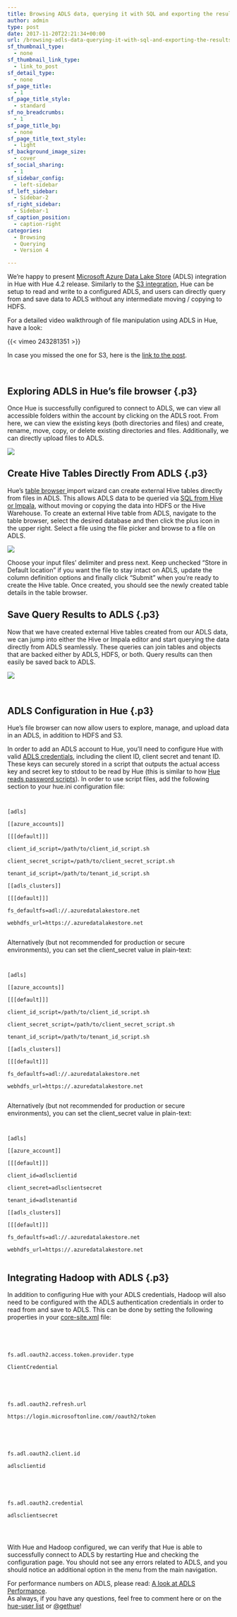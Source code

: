 ```yaml
---
title: Browsing ADLS data, querying it with SQL and exporting the results back in Hue 4.2
author: admin
type: post
date: 2017-11-20T22:21:34+00:00
url: /browsing-adls-data-querying-it-with-sql-and-exporting-the-results-back-in-hue-4-2/
sf_thumbnail_type:
  - none
sf_thumbnail_link_type:
  - link_to_post
sf_detail_type:
  - none
sf_page_title:
  - 1
sf_page_title_style:
  - standard
sf_no_breadcrumbs:
  - 1
sf_page_title_bg:
  - none
sf_page_title_text_style:
  - light
sf_background_image_size:
  - cover
sf_social_sharing:
  - 1
sf_sidebar_config:
  - left-sidebar
sf_left_sidebar:
  - Sidebar-2
sf_right_sidebar:
  - Sidebar-1
sf_caption_position:
  - caption-right
categories:
  - Browsing
  - Querying
  - Version 4

---
```

<p class="p1">
  We’re happy to present <a href="https://azure.microsoft.com/en-us/services/data-lake-store/">Microsoft Azure Data Lake Store</a> (ADLS) integration in Hue with Hue 4.2 release. Similarly to the <a href="https://gethue.com/introducing-s3-support-in-hue/">S3 integration</a>, Hue can be setup to read and write to a configured ADLS, and users can directly query from and save data to ADLS without any intermediate moving / copying to HDFS.
</p>

<p class="p1">
  For a detailed video walkthrough of file manipulation using ADLS in Hue, have a look:
</p>

{{< vimeo 243281351 >}}

<p class="p1">
  In case you missed the one for S3, here is the <a href="https://gethue.com/introducing-s3-support-in-hue/">link to the post</a>.
</p>

&nbsp;

## Exploring ADLS in Hue’s file browser {.p3}

<p class="p1">
  Once Hue is successfully configured to connect to ADLS, we can view all accessible folders within the account by clicking on the ADLS root. From here, we can view the existing keys (both directories and files) and create, rename, move, copy, or delete existing directories and files. Additionally, we can directly upload files to ADLS.
</p>

<img src="https://cdn.gethue.com/uploads/2016/08/image2.png"/>

## Create Hive Tables Directly From ADLS {.p3}

<p class="p1">
  Hue’s <a href="https://gethue.com/browsing-hive-tables-data-and-metadata-is-getting-faster-and-prettier/">table browser </a>import wizard can create external Hive tables directly from files in ADLS. This allows ADLS data to be queried via <a href="https://gethue.com/sql-editor/">SQL from Hive or Impala</a>, without moving or copying the data into HDFS or the Hive Warehouse. To create an external Hive table from ADLS, navigate to the table browser, select the desired database and then click the plus icon in the upper right. Select a file using the file picker and browse to a file on ADLS.
</p>

<img src="https://cdn.gethue.com/uploads/2017/11/image4-1.png"/>

<p class="p1">
  Choose your input files’ delimiter and press next. Keep unchecked “Store in Default location” if you want the file to stay intact on ADLS, update the column definition options and finally click “Submit” when you’re ready to create the Hive table. Once created, you should see the newly created table details in the table browser.
</p>

## Save Query Results to ADLS {.p3}

<p class="p1">
  Now that we have created external Hive tables created from our ADLS data, we can jump into either the Hive or Impala editor and start querying the data directly from ADLS seamlessly. These queries can join tables and objects that are backed either by ADLS, HDFS, or both. Query results can then easily be saved back to ADLS.
</p>

<img src="https://cdn.gethue.com/uploads/2017/11/image1-1.png"/>

&nbsp;

## ADLS Configuration in Hue {.p3}

<p class="p1">
  Hue’s file browser can now allow users to explore, manage, and upload data in an ADLS, in addition to HDFS and S3.
</p>

<p class="p1">
  In order to add an ADLS account to Hue, you’ll need to configure Hue with valid <a href="https://docs.microsoft.com/en-us/azure/data-lake-store/data-lake-store-service-to-service-authenticate-rest-api">ADLS credentials</a>, including the client ID, client secret and tenant ID.<br /> These keys can securely stored in a script that outputs the actual access key and secret key to stdout to be read by Hue (this is similar to how <a href="https://gethue.com/storing-passwords-in-script-rather-than-hue-ini-files/">Hue reads password scripts</a>). In order to use script files, add the following section to your hue.ini configuration file:
</p>

<pre><code class="bash">

[adls]

[[azure_accounts]]

[[[default]]]

client_id_script=/path/to/client_id_script.sh

client_secret_script=/path/to/client_secret_script.sh

tenant_id_script=/path/to/tenant_id_script.sh

[[adls_clusters]]

[[[default]]]

fs_defaultfs=adl://<account_name>.azuredatalakestore.net

webhdfs_url=https://<account_name>.azuredatalakestore.net

</code></pre>

<p class="p1">
  Alternatively (but not recommended for production or secure environments), you can set the client_secret value in plain-text:
</p>

<pre><code class="bash">

[adls]

[[azure_accounts]]

[[[default]]]

client_id_script=/path/to/client_id_script.sh

client_secret_script=/path/to/client_secret_script.sh

tenant_id_script=/path/to/tenant_id_script.sh

[[adls_clusters]]

[[[default]]]

fs_defaultfs=adl://<account_name>.azuredatalakestore.net

webhdfs_url=https://<account_name>.azuredatalakestore.net

</code></pre>

<p class="p1">
  Alternatively (but not recommended for production or secure environments), you can set the client_secret value in plain-text:
</p>

<pre><code class="bash">

[adls]

[[azure_account]]

[[[default]]]

client_id=adlsclientid

client_secret=adlsclientsecret

tenant_id=adlstenantid

[[adls_clusters]]

[[[default]]]

fs_defaultfs=adl://<account_name>.azuredatalakestore.net

webhdfs_url=https://<account_name>.azuredatalakestore.net

</code></pre>

## Integrating Hadoop with ADLS {.p3}

<p class="p1">
  In addition to configuring Hue with your ADLS credentials, Hadoop will also need to be configured with the ADLS authentication credentials in order to read from and save to ADLS. This can be done by setting the following properties in your <a href="https://hadoop.apache.org/docs/current/hadoop-azure-datalake/index.html#Using_Client_Keys">core-site.xml</a> file:
</p>

<pre><code class="xml">

<property>

<name>fs.adl.oauth2.access.token.provider.type</name>

<value>ClientCredential</value>

</property/>

<property>

<name>fs.adl.oauth2.refresh.url</name>

<value>https://login.microsoftonline.com/<tenant_id>/oauth2/token</value>

</property/>

<property>

<name>fs.adl.oauth2.client.id</name>

<value>adlsclientid</value>

</property/>

<property>

<name>fs.adl.oauth2.credential</name>

<value>adlsclientsecret</value>

</property/>

</code></pre>

<p class="p1">
  With Hue and Hadoop configured, we can verify that Hue is able to successfully connect to ADLS by restarting Hue and checking the configuration page. You should not see any errors related to ADLS, and you should notice an additional option in the menu from the main navigation.
</p>

<p class="p1">
  For performance numbers on ADLS, please read: <a href="http://blog.cloudera.com/blog/2017/10/a-look-at-adls-performance-throughput-and-scalability/">A look at ADLS Performance</a>.<br /> As always, if you have any questions, feel free to comment here or on the <a href="http://groups.google.com/a/cloudera.org/group/hue-user">hue-user list</a> or <a href="https://twitter.com/gethue">@gethue</a>!
</p>
